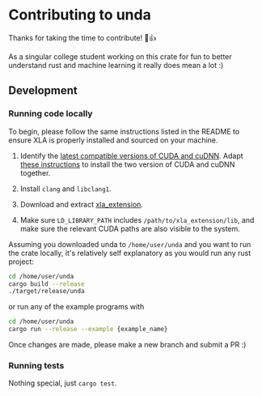 # Contributing to unda

Thanks for taking the time to contribute! :tada::+1:

As a singular college student working on this crate for fun to better understand rust and machine learning it really does mean a lot :)

## Development

### Running code locally

To begin, please follow the same instructions listed in the README to ensure XLA is properly installed and sourced on your machine.

1) Identify the [latest compatible versions of CUDA and cuDNN](https://www.tensorflow.org/install/source#gpu). Adapt [these instructions](https://medium.com/@gokul.a.krishnan/how-to-install-cuda-cudnn-and-tensorflow-on-ubuntu-22-04-2023-20fdfdb96907) to install the two version of CUDA and cuDNN together.

2) Install `clang` and `libclang1`.

3) Download and extract [xla_extension](https://github.com/elixir-nx/xla/releases/tag/v0.6.0).

4) Make sure `LD_LIBRARY_PATH` includes `/path/to/xla_extension/lib`, and make sure the relevant CUDA paths are also visible to the system.

Assuming you downloaded unda to `/home/user/unda` and you want to run
the crate locally, it's relatively self explanatory as you would run any rust project:
```bash
cd /home/user/unda
cargo build --release
./target/release/unda
```
or run any of the example programs with
```bash
cd /home/user/unda
cargo run --release --example {example_name}
```
Once changes are made, please make a new branch and submit a PR :)

### Running tests

Nothing special, just `cargo test`.
